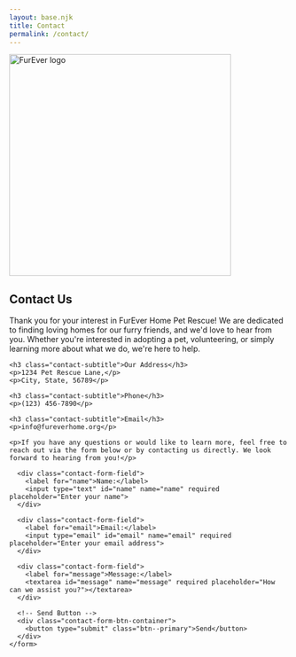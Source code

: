 ```yaml
---
layout: base.njk
title: Contact
permalink: /contact/
---
```


<section class="contact">
  <div class="container flow">
    <div class="inner-container two-column">
      <!-- Keep the image of the logo as requested -->
      <img src="images/pawprint.jpg" alt="FurEver logo" width="400" height="400" class="contact-logo">
      <h2 class="section-title">Contact Us</h2>
    </div>
  </div>

  <div class="contact-info">
    <p class="contact-description">
      Thank you for your interest in FurEver Home Pet Rescue! We are dedicated to finding loving homes for our furry friends, and we'd love to hear from you. Whether you're interested in adopting a pet, volunteering, or simply learning more about what we do, we're here to help.
    </p>
    
    <h3 class="contact-subtitle">Our Address</h3>
    <p>1234 Pet Rescue Lane,</p>
    <p>City, State, 56789</p>

    <h3 class="contact-subtitle">Phone</h3>
    <p>(123) 456-7890</p>

    <h3 class="contact-subtitle">Email</h3>
    <p>info@fureverhome.org</p>
    
    <p>If you have any questions or would like to learn more, feel free to reach out via the form below or by contacting us directly. We look forward to hearing from you!</p>
  </div>

  <!-- Contact Form -->
  <div class="contact-form-container">
    <form name="contact" method="POST" data-netlify="true" id="contact-form">
      <input type="hidden" name="form-name" value="contact">

      <div class="contact-form-field">
        <label for="name">Name:</label>
        <input type="text" id="name" name="name" required placeholder="Enter your name">
      </div>

      <div class="contact-form-field">
        <label for="email">Email:</label>
        <input type="email" id="email" name="email" required placeholder="Enter your email address">
      </div>

      <div class="contact-form-field">
        <label for="message">Message:</label>
        <textarea id="message" name="message" required placeholder="How can we assist you?"></textarea>
      </div>

      <!-- Send Button -->
      <div class="contact-form-btn-container">
        <button type="submit" class="btn--primary">Send</button>
      </div>
    </form>
  </div>
</section>
